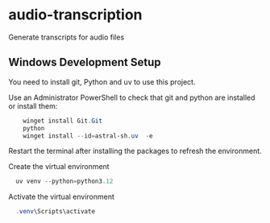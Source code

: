 # audio-transcription
Generate transcripts for audio files


## Windows Development Setup

You need to install git, Python and uv to use this project.

Use an Administrator PowerShell to check that git and python are installed or install them:
```powershell
    winget install Git.Git
    python
    winget install --id=astral-sh.uv  -e
```

Restart the terminal after installing the packages to refresh the environment.

Create the virtual environment
```powershell
  uv venv --python=python3.12
```

Activate the virtual environment
```powershell
  .venv\Scripts\activate
```
